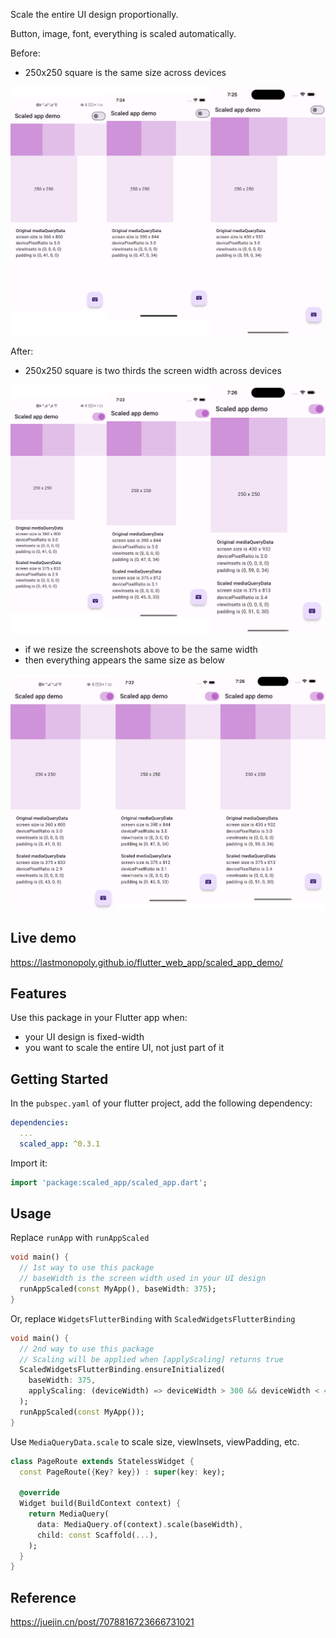 <!-- 
This README describes the package. If you publish this package to pub.dev,
this README's contents appear on the landing page for your package.

For information about how to write a good package README, see the guide for
[writing package pages](https://dart.dev/guides/libraries/writing-package-pages). 

For general information about developing packages, see the Dart guide for
[creating packages](https://dart.dev/guides/libraries/create-library-packages)
and the Flutter guide for
[developing packages and plugins](https://flutter.dev/developing-packages). 
-->

Scale the entire UI design proportionally.

Button, image, font, everything is scaled automatically.

Before:
- 250x250 square is the same size across devices

![Screenshots of the same design before scaling](https://raw.githubusercontent.com/LastMonopoly/scaled_app/master/screenshots/Before.png "Screenshots before scaling")
  
After:
- 250x250 square is two thirds the screen width across devices

![Screenshots of the same design after scaling](https://raw.githubusercontent.com/LastMonopoly/scaled_app/master/screenshots/After.png "Screenshots after scaling")

- if we resize the screenshots above to be the same width
- then everything appears the same size as below

![Resized screenshots of the same design after scaling](https://raw.githubusercontent.com/LastMonopoly/scaled_app/master/screenshots/After_2.png "Resized screenshots after scaling")

## Live demo

https://lastmonopoly.github.io/flutter_web_app/scaled_app_demo/

## Features

Use this package in your Flutter app when:

- your UI design is fixed-width
- you want to scale the entire UI, not just part of it

## Getting Started

In the `pubspec.yaml` of your flutter project, add the following dependency:

```yaml
dependencies:
  ...
  scaled_app: ^0.3.1
```

Import it:

```dart
import 'package:scaled_app/scaled_app.dart';
```

## Usage

Replace `runApp` with `runAppScaled`
```dart
void main() {
  // 1st way to use this package
  // baseWidth is the screen width used in your UI design
  runAppScaled(const MyApp(), baseWidth: 375);
}
```
Or, replace `WidgetsFlutterBinding` with `ScaledWidgetsFlutterBinding`
```dart
void main() {
  // 2nd way to use this package
  // Scaling will be applied when [applyScaling] returns true
  ScaledWidgetsFlutterBinding.ensureInitialized(
    baseWidth: 375,
    applyScaling: (deviceWidth) => deviceWidth > 300 && deviceWidth < 450,
  );
  runAppScaled(const MyApp());
}
```
Use `MediaQueryData.scale` to scale size, viewInsets, viewPadding, etc.
```dart
class PageRoute extends StatelessWidget {
  const PageRoute({Key? key}) : super(key: key);

  @override
  Widget build(BuildContext context) {
    return MediaQuery(
      data: MediaQuery.of(context).scale(baseWidth),
      child: const Scaffold(...),
    );
  }
}
```

## Reference

https://juejin.cn/post/7078816723666731021
